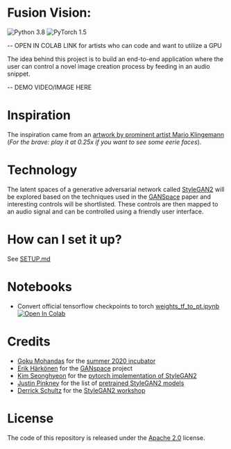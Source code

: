 # Fusion Vision:
![Python 3.8](https://img.shields.io/badge/python-3.8-blue.svg)
![PyTorch 1.5](https://img.shields.io/badge/pytorch-1.5-blue.svg)

-- OPEN IN COLAB LINK for artists who can code and want to utilize a GPU

The idea behind this project is to build an end-to-end application where the user can control a novel image creation process by feeding in an audio snippet.

-- DEMO VIDEO/IMAGE HERE

# Inspiration
The inspiration came from an [artwork by prominent artist Mario Klingemann](https://youtu.be/A6bo_mIOto0) (*For the brave: play it at 0.25x if you want to see some eerie faces*).

# Technology
The latent spaces of a generative adversarial network called [StyleGAN2](https://github.com/NVlabs/stylegan2) will be explored based on the techniques used in the [GANSpace](https://github.com/harskish/ganspace) paper and interesting controls will be shortlisted. These controls are then mapped to an audio signal and can be controlled using a friendly user interface.

# How can I set it up?
See [SETUP.md](SETUP.md)

# Notebooks

- Convert official tensorflow checkpoints to torch [weights_tf_to_pt.ipynb](notebooks/weights_tf_to_pt.ipynb) [![Open In Colab](https://colab.research.google.com/assets/colab-badge.svg)](https://colab.research.google.com/github/sdhnshu/Fusion-Vision/blob/master/weights_tf_to_pt.ipynb)

# Credits
- [Goku Mohandas](https://github.com/GokuMohandas/GokuMohandas) for the [summer 2020 incubator](https://madewithml.com/collections/7828/ds-incubator-summer-2020/)
- [Erik Härkönen](https://github.com/harskish) for the [GANspace](https://github.com/harskish/ganspace) project
- [Kim Seonghyeon](https://github.com/rosinality) for the [pytorch implementation of StyleGAN2](https://github.com/rosinality/stylegan2-pytorch)
- [Justin Pinkney](https://github.com/justinpinkney) for the list of [pretrained StyleGAN2 models](https://github.com/justinpinkney/awesome-pretrained-stylegan2)
- [Derrick Schultz](https://github.com/dvschultz) for the [StyleGAN2 workshop](https://www.youtube.com/playlist?list=PLWuCzxqIpJs-l4OygaHssyydjOu-AWoHv)

# License
The code of this repository is released under the [Apache 2.0](LICENSE) license.
